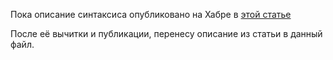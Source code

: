 

Пока описание синтаксиса опубликовано на Хабре в [этой статье](https://habr.com/ru/post/651999/)

После её вычитки и публикации, перенесу описание из статьи в данный файл.